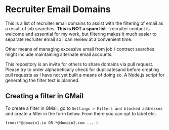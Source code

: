 # Recruiter Email Domains

This is a list of recruiter email domains to assist with the filtering of email as a result of job searches. **This is NOT a spam list** - recruiter contact is welcome and essential for my work, but filtering makes it much easier to separate recruiter email so I can review at a convenient time.

Other means of managing excessive email from job / contract searches might include maintaining alternate email accounts.

This repository is an invite for others to share domains via pull request. Please try to order alphabetically check for duplicatesand before creating pull requests as I have not yet built a means of doing so. A Node.js script for generating the filter text is planned. 

## Creating a filter in GMail

To create a filter in GMail, go to `Settings > Filters and blocked addresses` and create a filter in the form below. From there you can opt to label etc.

```
from:(*@domain1.ie OR *@domain2.com ... )
```

